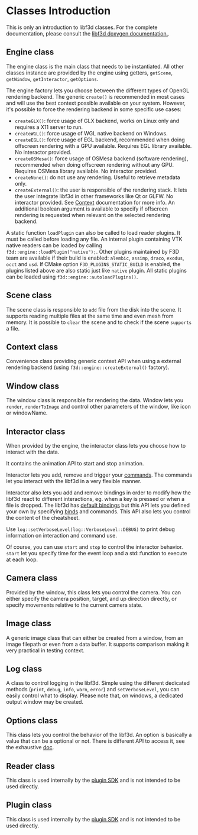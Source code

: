 # Classes Introduction

This is only an introduction to libf3d classes.
For the complete documentation, please consult the [libf3d doxygen documentation.](https://f3d.app/doc/libf3d/doxygen/).

## Engine class

The engine class is the main class that needs to be instantiated. All other classes instance are provided by the engine using getters, `getScene`, `getWindow`, `getInteractor`, `getOptions`.

The engine factory lets you choose between the different types of OpenGL rendering backend.
The generic `create()` is recommended in most cases and will use the best context possible available on your system.
However, it's possible to force the rendering backend in some specific use cases:
* `createGLX()`: force usage of GLX backend, works on Linux only and requires a X11 server to run.
* `createWGL()`: force usage of WGL native backend on Windows.
* `createEGL()`: force usage of EGL backend, recommended when doing offscreen rendering with a GPU available. Requires EGL library available. No interactor provided.
* `createOSMesa()`: force usage of OSMesa backend (software rendering), recommended when doing offscreen rendering without any GPU. Requires OSMesa library available. No interactor provided.
* `createNone()`: do not use any rendering. Useful to retrieve metadata only.
* `createExternal()`: the user is responsible of the rendering stack. It lets the user integrate libf3d in other frameworks like Qt or GLFW. No interactor provided. See [Context](#context-class) documentation for more info.
An additional boolean argument is available to specify if offscreen rendering is requested when relevant on the selected rendering backend.

A static function `loadPlugin` can also be called to load reader plugins. It must be called before loading any file. An internal plugin containing VTK native readers can be loaded by calling `f3d::engine::loadPlugin("native");`. Other plugins maintained by F3D team are available if their build is enabled: `alembic`, `assimp`, `draco`, `exodus`, `occt` and `usd`.
If CMake option `F3D_PLUGINS_STATIC_BUILD` is enabled, the plugins listed above are also static just like `native` plugin.
All static plugins can be loaded using `f3d::engine::autoloadPlugins()`.

## Scene class

The scene class is responsible to `add` file from the disk into the scene. It supports reading multiple files at the same time and even mesh from memory.
It is possible to `clear` the scene and to check if the scene `supports` a file.

## Context class

Convenience class providing generic context API when using a external rendering backend (using `f3d::engine::createExternal()` factory).

## Window class

The window class is responsible for rendering the data.
Window lets you `render`, `renderToImage` and control other parameters of the window, like icon or windowName.

## Interactor class

When provided by the engine, the interactor class lets you choose how to interact with the data.

It contains the animation API to start and stop animation.

Interactor lets you add, remove and trigger your [commands](../user/COMMANDS.md).
The commands let you interact with the libf3d in a very flexible manner.

Interactor also lets you add and remove bindings in order to modify how
the libf3d react to different interactions, eg. when a key is pressed or when a file is dropped.
The libf3d has [default bindings](../user/INTERACTIONS.md) but this API lets you defined your own
by specifying [binds](../user/CONFIGURATION_FILE.md#Bind) and commands.
This API also lets you control the content of the cheatsheet.

Use `log::setVerboseLevel(log::VerboseLevel::DEBUG)` to print debug information on interaction and command use.

Of course, you can use `start` and `stop` to control the interactor behavior.
`start` let you specify time for the event loop and a std::function to execute at each loop.

## Camera class

Provided by the window, this class lets you control the camera. You can either specify the camera position, target, and up direction directly, or specify movements relative to the current camera state.

## Image class

A generic image class that can either be created from a window, from an image filepath or even from a data buffer. It supports comparison making it very practical in testing context.

## Log class

A class to control logging in the libf3d. Simple using the different dedicated methods (`print`, `debug`, `info`, `warn`, `error`) and `setVerboseLevel`, you can easily control what to display. Please note that, on windows, a dedicated output window may be created.

## Options class

This class lets you control the behavior of the libf3d. An option is basically a value that can be a optional or not. There is different API to access it, see the exhaustive [doc](OPTIONS.md).

## Reader class

This class is used internally by the [plugin SDK](PLUGINS.md) and is not intended to be used directly.

## Plugin class

This class is used internally by the [plugin SDK](PLUGINS.md) and is not intended to be used directly.
